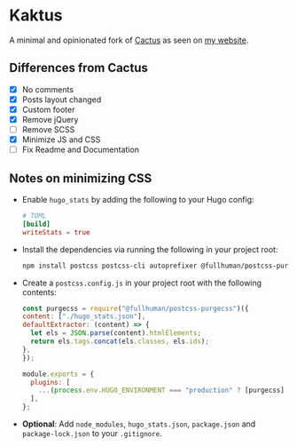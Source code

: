# Kaktus

A minimal and opinionated fork of [Cactus](https://github.com/monkeyWzr/hugo-theme-cactus) as seen on [my website](https://abhijithota.me).

## Differences from Cactus

- [x] No comments
- [x] Posts layout changed
- [x] Custom footer
- [x] Remove jQuery
- [ ] Remove SCSS
- [x] Minimize JS and CSS
- [ ] Fix Readme and Documentation

## Notes on minimizing CSS

- Enable `hugo_stats` by adding the following to your Hugo config:
  ```toml
  # TOML
  [build]
  writeStats = true
  ```
- Install the dependencies via running the following in your project root:
  ```sh
  npm install postcss postcss-cli autoprefixer @fullhuman/postcss-purgecss
  ```
- Create a `postcss.config.js` in your project root with the following contents:
  ```js
  const purgecss = require("@fullhuman/postcss-purgecss")({
  content: ["./hugo_stats.json"],
  defaultExtractor: (content) => {
    let els = JSON.parse(content).htmlElements;
    return els.tags.concat(els.classes, els.ids);
  },
  });

  module.exports = {
    plugins: [
      ...(process.env.HUGO_ENVIRONMENT === "production" ? [purgecss] : []),
    ],
  };
  ```
- **Optional**: Add `node_modules`, `hugo_stats.json`, `package.json` and `package-lock.json` to your `.gitignore`.